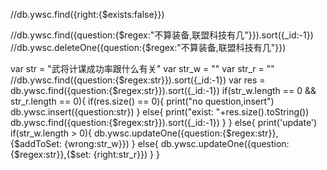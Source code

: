 //db.ywsc.find({right:{$exists:false}})

//db.ywsc.find({question:{$regex:"不算装备,联盟科技有几"}}).sort({_id:-1})
//db.ywsc.deleteOne({question:{$regex:"不算装备,联盟科技有几"}})

var str = "武将计谋成功率跟什么有关"
var str_w = ""
var str_r = ""
//db.ywsc.find({question:{$regex:str}}).sort({_id:-1})
var res = db.ywsc.find({question:{$regex:str}}).sort({_id:-1})
if(str_w.length == 0 && str_r.length == 0){
    if(res.size() == 0){
        print("no question,insert")
        db.ywsc.insert({question:str})
    } else{
        print("exist: "+res.size().toString())
        db.ywsc.find({question:{$regex:str}}).sort({_id:-1})
    }
}
else{
    print('update')
    if(str_w.length > 0){
        db.ywsc.updateOne({question:{$regex:str}},{$addToSet: {wrong:str_w}})
    }
    else{
        db.ywsc.updateOne({question:{$regex:str}},{$set: {right:str_r}})
    }
}
